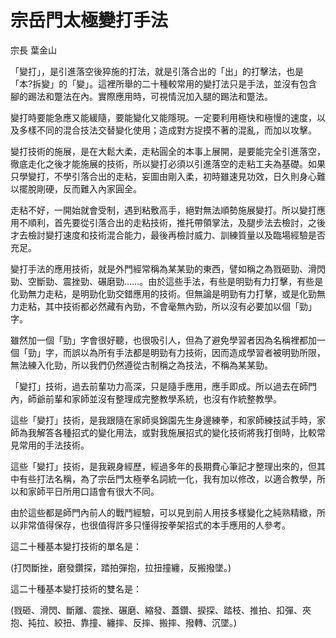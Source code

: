 # 宗岳門太極變打手法

宗長
葉金山

 「變打」，是引進落空後猝施的打法，就是引落合出的「出」的打擊法，也是「本?拆變」的「變」。這裡所舉的二十種較常用的變打法只是手法，並沒有包含腳的踢法和蹩法在內。實際應用時，可視情況加入腿的踢法和蹩法。

 變打時要能急應又能緩隨，要能變化又能隱現。一定要利用極快和極慢的速度，以及多樣不同的混合技法交替變化使用；造成對方捉摸不著的混亂，而加以攻擊。

 變打技術的施展，是在大鬆大柔，走粘圓全的本事上展開，是要能完全引進落空，徹底走化之後才能施展的技術，所以變打必須以引進落空的走粘工夫為基礎。如果只學變打，不學引落合出的走粘，妄圖由剛入柔，初時雖速見功效，日久則身心難以擺脫剛硬，反而難入內家圓全。

 走粘不好，一開始就會受制，遇到粘敷高手，絕對無法順勢施展變打。所以變打應用不順利，首先要從引落合出的走粘技術，推托帶領掌法，及腿步法去檢討，之後才去檢討變打速度和技術混合能力，最後再檢討威力、訓練質量以及臨場經驗是否充足。

 變打手法的應用技術，就是外門經常稱為某某勁的東西，譬如稱之為戮砸勁、滑閃勁、空斷勁、震挫勁、碾磨勁……。由於這些手法，有些是明勁有力打擊，有些是化勁無力走粘，是明勁化勁交錯應用的技術。但無論是明勁有力打擊，或是化勁無力走粘，其中技術都必然藏有內勁，不會毫無內勁，所以沒有必要加以個「勁」字。

雖然加一個「勁」字會很好聽，也很吸引人，但為了避免學習者因為名稱裡都加一個「勁」字，而誤以為所有手法都是明勁有力技術，因而造成學習者被明勁所限，無法練入化勁，所以我們仍然遵從古制稱之為技法，不稱為某某勁。

「變打」技術，過去前輩功力高深，只是隨手應用，應手即成。所以過去在師門內，師爺前輩和家師並沒有整理成完整教學系統，也沒有作統整教學。

這些「變打」技術，是我跟隨在家師吳錦園先生身邊練拳，和家師練技試手時，家師為我解答各種招式的變化用法，或對我施展招式的變化技術將我打倒時，比較常見常用的手法技術。

這些「變打」技術，是我親身經歷，經過多年的長期費心筆記才整理出來的，但其中有些打法名稱，為了宗岳門太極拳名詞統一化，我有加以修改，以適合教學，所以和家師平日所用口語會有很大不同。

由於這些都是師門內前人的戰鬥經驗，可以見到前人用技多樣變化之純熟精緻，所以非常值得保存，也很值得許多只懂得按拳架招式的本手應用的人參考。

這二十種基本變打技術的單名是：

 (打閃斷挫，磨發鑽探，踏拍彈抱，拉扭撞纏，反搬撥墜。)

這二十種基本變打技術的雙名是：

(戮砸、滑閃、斷離、震挫、碾磨、縮發、蓋鑽、捩探、踏枝、推拍、扣彈、夾抱、扽拉、絞扭、靠撞、纏摔、反摔、搬摔、撥轉、沉墜。)